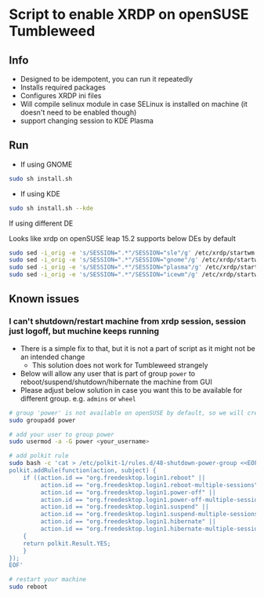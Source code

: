 # Script to enable XRDP on openSUSE Tumbleweed

## Info

- Designed to be idempotent, you can run it repeatedly
- Installs required packages
- Configures XRDP ini files
- Will compile selinux module in case SELinux is installed on machine (it doesn't need to be enabled though)
- support changing session to KDE Plasma

## Run

- If using GNOME

```sh
sudo sh install.sh
```

- If using KDE

```sh
sudo sh install.sh --kde
```

If using different DE

Looks like xrdp on openSUSE leap 15.2 supports below DEs by default

```sh
sudo sed -i_orig -e 's/SESSION=".*"/SESSION="sle"/g' /etc/xrdp/startwm.sh     # set to 'SLE classic'
sudo sed -i_orig -e 's/SESSION=".*"/SESSION="gnome"/g' /etc/xrdp/startwm.sh   # set to 'GNOME'
sudo sed -i_orig -e 's/SESSION=".*"/SESSION="plasma"/g' /etc/xrdp/startwm.sh  # set to 'KDE'
sudo sed -i_orig -e 's/SESSION=".*"/SESSION="icewm"/g' /etc/xrdp/startwm.sh   # set to 'IceWM'
```

## Known issues

### I can't shutdown/restart machine from xrdp session, session just logoff, but muchine keeps running

- There is a simple fix to that, but it is not a part of script as it might not be an intended change
  - This solution does not work for Tumbleweed strangely
- Below will allow any user that is part of group `power` to reboot/suspend/shutdown/hibernate the machine from GUI
- Please adjust below solution in case you want this to be available for different group. e.g. `admins` or `wheel`

```sh
# group 'power' is not available on openSUSE by default, so we will create it
sudo groupadd power

# add your user to group power
sudo usermod -a -G power <your_username>

# add polkit rule
sudo bash -c 'cat > /etc/polkit-1/rules.d/48-shutdown-power-group <<EOF
polkit.addRule(function(action, subject) {
    if ((action.id == "org.freedesktop.login1.reboot" ||
         action.id == "org.freedesktop.login1.reboot-multiple-sessions" ||
         action.id == "org.freedesktop.login1.power-off" ||
         action.id == "org.freedesktop.login1.power-off-multiple-sessions" ||
         action.id == "org.freedesktop.login1.suspend" ||
         action.id == "org.freedesktop.login1.suspend-multiple-sessions" ||
         action.id == "org.freedesktop.login1.hibernate" ||
         action.id == "org.freedesktop.login1.hibernate-multiple-sessions") && subject.isInGroup("power"))
    {
    return polkit.Result.YES;
    }
});
EOF'

# restart your machine
sudo reboot
```

